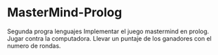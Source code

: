 # MasterMind-Prolog
Segunda progra lenguajes
Implementar el juego mastermind en prolog.
Jugar contra la computadora.
Llevar un puntaje de los ganadores con el numero de rondas.
